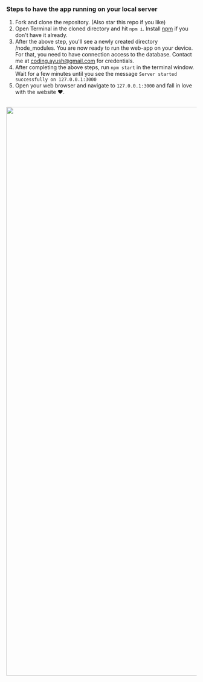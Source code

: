### Steps to have the app running on your local server

1. Fork and clone the repository. (Also star this repo if you like)
2. Open Terminal in the cloned directory and hit `npm i`. Install [npm](https://nodejs.org/en/download/) if you don't have it already.
3. After the above step, you'll see a newly created directory /node_modules. You are now ready to run the web-app on your device.
   For that, you need to have connection access to the database. Contact me at [coding.ayush@gmail.com](mailto:coding.ayush@gmail.com) for credentials.
4. After completing the above steps, run `npm start` in the terminal window. Wait for a few minutes until you see the message `Server started successfully on 127.0.0.1:3000`
5. Open your web browser and navigate to `127.0.0.1:3000` and fall in love with the website ❤️.

<br>

<kbd>
<img src="https://github.com/singhayushh/_library/blob/master/views/resources/img/dashboard-screen.png" width="1500">
</kbd>


